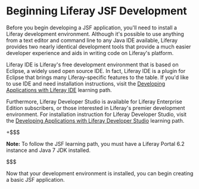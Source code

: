 # Beginning Liferay JSF Development [](id=beginning-liferay-jsf-development)

Before you begin developing a JSF application, you'll need to install a Liferay
development environment. Although it's possible to use anything from a text
editor and command line to any Java IDE available, Liferay provides two nearly
identical development tools that provide a much easier developer experience and
aids in writing code on Liferay's platform. 

Liferay IDE is Liferay's free development environment that is based on Eclipse,
a widely used open source IDE. In fact, Liferay IDE is a plugin for Eclipse that
brings many Liferay-specific features to the table. If you'd like to use IDE and
need installation instructions, visit the
[Developing Applications with Liferay IDE](/develop/tutorials/-/knowledge_base/6-2/developing-apps-with-liferay-ide)
learning path. 

Furthermore, Liferay Developer Studio is available for Liferay Enterprise
Edition subscribers, or those interested in Liferay's premier development
environment. For installation instruction for Liferay Developer Studio, visit
the 
[Developing Applications with Liferay Developer Studio](/develop/tutorials/-/knowledge_base/6-2/developing-applications-with-liferay-developer-stu)
learning path. 

+$$$

**Note:** To follow the JSF learning path, you must have a Liferay Portal 6.2
instance and Java 7 JDK installed. 

$$$

Now that your development environment is installed, you can begin creating a
basic JSF application. 
